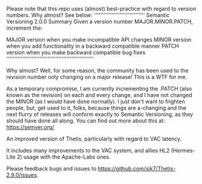 Please note that this repo uses (almost) best-practice with regard to version numbers. Why almost? See below:
''''''''''''''''''''''''''''''''
Semantic Versioning 2.0.0
Summary
Given a version number MAJOR.MINOR.PATCH, increment the:

MAJOR version when you make incompatible API changes
MINOR version when you add functionality in a backward compatible manner
PATCH version when you make backward compatible bug fixes
'''''''''''''''''''''''''''''''''''''''''''''''''''''''

Why almost? Well, for some reason, the community has been used to the revision number only changing on 
a major release! This is a WTF for me.

As a temporary compromise, I am currently incrementing the .PATCH  (also known as the revision) on each
and every change, and I have not changed the MINOR (as I would have done normally). I just don't want
to frighten people, but, get used to it, folks, because things are a-changing and the next flurry of
releases will conform exactly to Semantic Versioning, as they should have done all along.
You can find out more about this at: https://semver.org/



An improved version of Thetis, particularly with regard to VAC latency.

It includes many improvements to the VAC system, and allies HL2 (Hermes-Lite 2) usage with the Apache-Labs ones.

Please feedback bugs and issues to https://github.com/sjk7/Thetis-2.9.0/issues.

